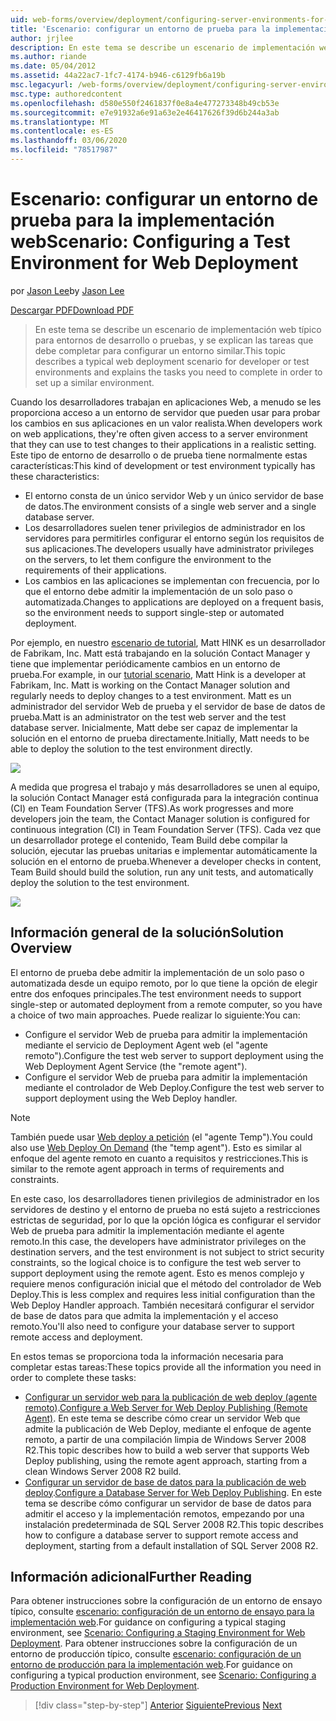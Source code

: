 ```yaml
---
uid: web-forms/overview/deployment/configuring-server-environments-for-web-deployment/scenario-configuring-a-test-environment-for-web-deployment
title: 'Escenario: configurar un entorno de prueba para la implementación web | Microsoft Docs'
author: jrjlee
description: En este tema se describe un escenario de implementación web típico para entornos de desarrollo o pruebas, y se explican las tareas que debe completar para configurar un si...
ms.author: riande
ms.date: 05/04/2012
ms.assetid: 44a22ac7-1fc7-4174-b946-c6129fb6a19b
msc.legacyurl: /web-forms/overview/deployment/configuring-server-environments-for-web-deployment/scenario-configuring-a-test-environment-for-web-deployment
msc.type: authoredcontent
ms.openlocfilehash: d580e550f2461837f0e8a4e477273348b49cb53e
ms.sourcegitcommit: e7e91932a6e91a63e2e46417626f39d6b244a3ab
ms.translationtype: MT
ms.contentlocale: es-ES
ms.lasthandoff: 03/06/2020
ms.locfileid: "78517987"
---
```

# <a name="scenario-configuring-a-test-environment-for-web-deployment"></a><span data-ttu-id="3190f-103">Escenario: configurar un entorno de prueba para la implementación web</span><span class="sxs-lookup"><span data-stu-id="3190f-103">Scenario: Configuring a Test Environment for Web Deployment</span></span>

<span data-ttu-id="3190f-104">por [Jason Lee](https://github.com/jrjlee)</span><span class="sxs-lookup"><span data-stu-id="3190f-104">by [Jason Lee](https://github.com/jrjlee)</span></span>

[<span data-ttu-id="3190f-105">Descargar PDF</span><span class="sxs-lookup"><span data-stu-id="3190f-105">Download PDF</span></span>](https://msdnshared.blob.core.windows.net/media/MSDNBlogsFS/prod.evol.blogs.msdn.com/CommunityServer.Blogs.Components.WeblogFiles/00/00/00/63/56/8130.DeployingWebAppsInEnterpriseScenarios.pdf)

> <span data-ttu-id="3190f-106">En este tema se describe un escenario de implementación web típico para entornos de desarrollo o pruebas, y se explican las tareas que debe completar para configurar un entorno similar.</span><span class="sxs-lookup"><span data-stu-id="3190f-106">This topic describes a typical web deployment scenario for developer or test environments and explains the tasks you need to complete in order to set up a similar environment.</span></span>

<span data-ttu-id="3190f-107">Cuando los desarrolladores trabajan en aplicaciones Web, a menudo se les proporciona acceso a un entorno de servidor que pueden usar para probar los cambios en sus aplicaciones en un valor realista.</span><span class="sxs-lookup"><span data-stu-id="3190f-107">When developers work on web applications, they're often given access to a server environment that they can use to test changes to their applications in a realistic setting.</span></span> <span data-ttu-id="3190f-108">Este tipo de entorno de desarrollo o de prueba tiene normalmente estas características:</span><span class="sxs-lookup"><span data-stu-id="3190f-108">This kind of development or test environment typically has these characteristics:</span></span>

- <span data-ttu-id="3190f-109">El entorno consta de un único servidor Web y un único servidor de base de datos.</span><span class="sxs-lookup"><span data-stu-id="3190f-109">The environment consists of a single web server and a single database server.</span></span>
- <span data-ttu-id="3190f-110">Los desarrolladores suelen tener privilegios de administrador en los servidores para permitirles configurar el entorno según los requisitos de sus aplicaciones.</span><span class="sxs-lookup"><span data-stu-id="3190f-110">The developers usually have administrator privileges on the servers, to let them configure the environment to the requirements of their applications.</span></span>
- <span data-ttu-id="3190f-111">Los cambios en las aplicaciones se implementan con frecuencia, por lo que el entorno debe admitir la implementación de un solo paso o automatizada.</span><span class="sxs-lookup"><span data-stu-id="3190f-111">Changes to applications are deployed on a frequent basis, so the environment needs to support single-step or automated deployment.</span></span>

<span data-ttu-id="3190f-112">Por ejemplo, en nuestro [escenario de tutorial](../deploying-web-applications-in-enterprise-scenarios/enterprise-web-deployment-scenario-overview.md), Matt HINK es un desarrollador de Fabrikam, Inc. Matt está trabajando en la solución Contact Manager y tiene que implementar periódicamente cambios en un entorno de prueba.</span><span class="sxs-lookup"><span data-stu-id="3190f-112">For example, in our [tutorial scenario](../deploying-web-applications-in-enterprise-scenarios/enterprise-web-deployment-scenario-overview.md), Matt Hink is a developer at Fabrikam, Inc. Matt is working on the Contact Manager solution and regularly needs to deploy changes to a test environment.</span></span> <span data-ttu-id="3190f-113">Matt es un administrador del servidor Web de prueba y el servidor de base de datos de prueba.</span><span class="sxs-lookup"><span data-stu-id="3190f-113">Matt is an administrator on the test web server and the test database server.</span></span> <span data-ttu-id="3190f-114">Inicialmente, Matt debe ser capaz de implementar la solución en el entorno de prueba directamente.</span><span class="sxs-lookup"><span data-stu-id="3190f-114">Initially, Matt needs to be able to deploy the solution to the test environment directly.</span></span>

![](scenario-configuring-a-test-environment-for-web-deployment/_static/image1.png)

<span data-ttu-id="3190f-115">A medida que progresa el trabajo y más desarrolladores se unen al equipo, la solución Contact Manager está configurada para la integración continua (CI) en Team Foundation Server (TFS).</span><span class="sxs-lookup"><span data-stu-id="3190f-115">As work progresses and more developers join the team, the Contact Manager solution is configured for continuous integration (CI) in Team Foundation Server (TFS).</span></span> <span data-ttu-id="3190f-116">Cada vez que un desarrollador protege el contenido, Team Build debe compilar la solución, ejecutar las pruebas unitarias e implementar automáticamente la solución en el entorno de prueba.</span><span class="sxs-lookup"><span data-stu-id="3190f-116">Whenever a developer checks in content, Team Build should build the solution, run any unit tests, and automatically deploy the solution to the test environment.</span></span>

![](scenario-configuring-a-test-environment-for-web-deployment/_static/image2.png)

## <a name="solution-overview"></a><span data-ttu-id="3190f-117">Información general de la solución</span><span class="sxs-lookup"><span data-stu-id="3190f-117">Solution Overview</span></span>

<span data-ttu-id="3190f-118">El entorno de prueba debe admitir la implementación de un solo paso o automatizada desde un equipo remoto, por lo que tiene la opción de elegir entre dos enfoques principales.</span><span class="sxs-lookup"><span data-stu-id="3190f-118">The test environment needs to support single-step or automated deployment from a remote computer, so you have a choice of two main approaches.</span></span> <span data-ttu-id="3190f-119">Puede realizar lo siguiente:</span><span class="sxs-lookup"><span data-stu-id="3190f-119">You can:</span></span>

- <span data-ttu-id="3190f-120">Configure el servidor Web de prueba para admitir la implementación mediante el servicio de Deployment Agent web (el "agente remoto").</span><span class="sxs-lookup"><span data-stu-id="3190f-120">Configure the test web server to support deployment using the Web Deployment Agent Service (the "remote agent").</span></span>
- <span data-ttu-id="3190f-121">Configure el servidor Web de prueba para admitir la implementación mediante el controlador de Web Deploy.</span><span class="sxs-lookup"><span data-stu-id="3190f-121">Configure the test web server to support deployment using the Web Deploy handler.</span></span>

> [!NOTE]
> <span data-ttu-id="3190f-122">También puede usar [Web deploy a petición](https://technet.microsoft.com/library/ee517345(WS.10).aspx) (el "agente Temp").</span><span class="sxs-lookup"><span data-stu-id="3190f-122">You could also use [Web Deploy On Demand](https://technet.microsoft.com/library/ee517345(WS.10).aspx) (the "temp agent").</span></span> <span data-ttu-id="3190f-123">Esto es similar al enfoque del agente remoto en cuanto a requisitos y restricciones.</span><span class="sxs-lookup"><span data-stu-id="3190f-123">This is similar to the remote agent approach in terms of requirements and constraints.</span></span>

<span data-ttu-id="3190f-124">En este caso, los desarrolladores tienen privilegios de administrador en los servidores de destino y el entorno de prueba no está sujeto a restricciones estrictas de seguridad, por lo que la opción lógica es configurar el servidor Web de prueba para admitir la implementación mediante el agente remoto.</span><span class="sxs-lookup"><span data-stu-id="3190f-124">In this case, the developers have administrator privileges on the destination servers, and the test environment is not subject to strict security constraints, so the logical choice is to configure the test web server to support deployment using the remote agent.</span></span> <span data-ttu-id="3190f-125">Esto es menos complejo y requiere menos configuración inicial que el método del controlador de Web Deploy.</span><span class="sxs-lookup"><span data-stu-id="3190f-125">This is less complex and requires less initial configuration than the Web Deploy Handler approach.</span></span> <span data-ttu-id="3190f-126">También necesitará configurar el servidor de base de datos para que admita la implementación y el acceso remoto.</span><span class="sxs-lookup"><span data-stu-id="3190f-126">You'll also need to configure your database server to support remote access and deployment.</span></span>

<span data-ttu-id="3190f-127">En estos temas se proporciona toda la información necesaria para completar estas tareas:</span><span class="sxs-lookup"><span data-stu-id="3190f-127">These topics provide all the information you need in order to complete these tasks:</span></span>

- <span data-ttu-id="3190f-128">[Configurar un servidor web para la publicación de web deploy (agente remoto)](configuring-a-web-server-for-web-deploy-publishing-remote-agent.md).</span><span class="sxs-lookup"><span data-stu-id="3190f-128">[Configure a Web Server for Web Deploy Publishing (Remote Agent)](configuring-a-web-server-for-web-deploy-publishing-remote-agent.md).</span></span> <span data-ttu-id="3190f-129">En este tema se describe cómo crear un servidor Web que admite la publicación de Web Deploy, mediante el enfoque de agente remoto, a partir de una compilación limpia de Windows Server 2008 R2.</span><span class="sxs-lookup"><span data-stu-id="3190f-129">This topic describes how to build a web server that supports Web Deploy publishing, using the remote agent approach, starting from a clean Windows Server 2008 R2 build.</span></span>
- <span data-ttu-id="3190f-130">[Configurar un servidor de base de datos para la publicación de web deploy](configuring-a-database-server-for-web-deploy-publishing.md).</span><span class="sxs-lookup"><span data-stu-id="3190f-130">[Configure a Database Server for Web Deploy Publishing](configuring-a-database-server-for-web-deploy-publishing.md).</span></span> <span data-ttu-id="3190f-131">En este tema se describe cómo configurar un servidor de base de datos para admitir el acceso y la implementación remotos, empezando por una instalación predeterminada de SQL Server 2008 R2.</span><span class="sxs-lookup"><span data-stu-id="3190f-131">This topic describes how to configure a database server to support remote access and deployment, starting from a default installation of SQL Server 2008 R2.</span></span>

## <a name="further-reading"></a><span data-ttu-id="3190f-132">Información adicional</span><span class="sxs-lookup"><span data-stu-id="3190f-132">Further Reading</span></span>

<span data-ttu-id="3190f-133">Para obtener instrucciones sobre la configuración de un entorno de ensayo típico, consulte [escenario: configuración de un entorno de ensayo para la implementación web](scenario-configuring-a-staging-environment-for-web-deployment.md).</span><span class="sxs-lookup"><span data-stu-id="3190f-133">For guidance on configuring a typical staging environment, see [Scenario: Configuring a Staging Environment for Web Deployment](scenario-configuring-a-staging-environment-for-web-deployment.md).</span></span> <span data-ttu-id="3190f-134">Para obtener instrucciones sobre la configuración de un entorno de producción típico, consulte [escenario: configuración de un entorno de producción para la implementación web](scenario-configuring-a-production-environment-for-web-deployment.md).</span><span class="sxs-lookup"><span data-stu-id="3190f-134">For guidance on configuring a typical production environment, see [Scenario: Configuring a Production Environment for Web Deployment](scenario-configuring-a-production-environment-for-web-deployment.md).</span></span>

> [!div class="step-by-step"]
> <span data-ttu-id="3190f-135">[Anterior](choosing-the-right-approach-to-web-deployment.md)
> [Siguiente](scenario-configuring-a-staging-environment-for-web-deployment.md)</span><span class="sxs-lookup"><span data-stu-id="3190f-135">[Previous](choosing-the-right-approach-to-web-deployment.md)
[Next](scenario-configuring-a-staging-environment-for-web-deployment.md)</span></span>
